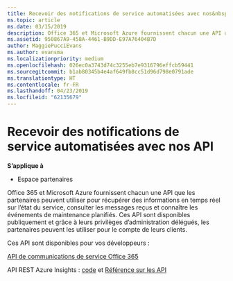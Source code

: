 ```yaml
---
title: Recevoir des notifications de service automatisées avec nos&nbsp;API | Espace partenaires
ms.topic: article
ms.date: 03/15/2019
description: Office 365 et Microsoft Azure fournissent chacun une API que les partenaires peuvent utiliser pour récupérer des informations en temps réel sur l’état du service, consulter les messages reçus et connaître les événements de maintenance planifiés.
ms.assetid: 950867A9-458A-4461-B9DD-E97A76404B7D
author: MaggiePucciEvans
ms.author: evansma
ms.localizationpriority: medium
ms.openlocfilehash: 026ec0a3743d74c3255eb7e9316796effcb59441
ms.sourcegitcommit: b1ab80345b4e4af649fb8cc51d96d798e0791ade
ms.translationtype: HT
ms.contentlocale: fr-FR
ms.lasthandoff: 04/23/2019
ms.locfileid: "62135679"
---
```

# <a name="get-automated-service-notifications-with-our-apis"></a>Recevoir des notifications de service automatisées avec nos API

**S’applique à**

-  Espace partenaires

Office 365 et Microsoft Azure fournissent chacun une API que les partenaires peuvent utiliser pour récupérer des informations en temps réel sur l’état du service, consulter les messages reçus et connaître les événements de maintenance planifiés. Ces&nbsp;API sont disponibles publiquement et grâce à leurs privilèges d’administration délégués, les partenaires peuvent les utiliser pour le compte de leurs clients.

Ces&nbsp;API sont disponibles pour vos développeurs&nbsp;:

[API de communications de service Office 365](https://go.microsoft.com/fwlink/p/?LinkId=616899)

API REST Azure Insights : [code](https://go.microsoft.com/fwlink/p/?LinkId=617299) et [Référence sur les API](https://go.microsoft.com/fwlink/p/?LinkId=617300)

 

 




